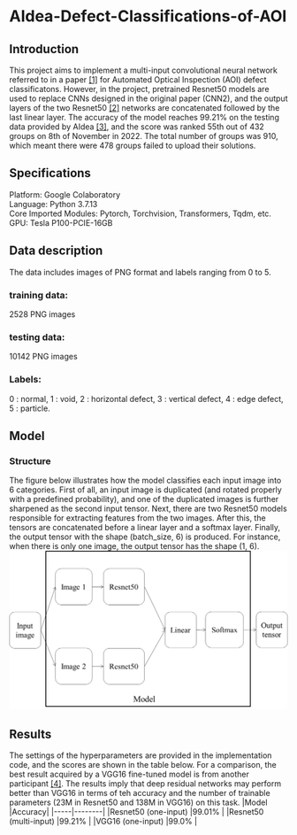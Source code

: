 # AIdea-Defect-Classifications-of-AOI
## Introduction
This project aims to implement a multi-input convolutional neural network referred to in a paper [[1]](https://www.graphyonline.com/archives/IJCSE/2018/IJCSE-137/) for Automated Optical Inspection (AOI) defect classificatons. However, in the project, pretrained Resnet50 models are used to replace CNNs designed in the original paper (CNN2), and the output layers of the two Resnet50 [[2]](https://arxiv.org/abs/1512.03385) networks are concatenated followed by the last linear layer. The accuracy of the model reaches 99.21% on the testing data provided by AIdea [[3]](https://aidea-web.tw/topic/285ef3be-44eb-43dd-85cc-f0388bf85ea4), and the score was ranked 55th out of 432 groups on 8th of November in 2022. The total number of groups was 910, which meant there were 478 groups failed to upload their solutions.  
## Specifications
Platform: Google Colaboratory  
Language: Python 3.7.13  
Core Imported Modules: Pytorch, Torchvision, Transformers, Tqdm, etc.  
GPU: Tesla P100-PCIE-16GB  
## Data description
The data includes images of PNG format and labels ranging from 0 to 5.  
### training data: 
2528 PNG images
### testing data: 
10142 PNG images
### Labels: 
0 : normal,
1 : void,
2 : horizontal defect,
3 : vertical defect,
4 : edge defect,
5 : particle.
## Model
### Structure
The figure below illustrates how the model classifies each input image into 6 categories. First of all, an input image is duplicated (and rotated properly with a predefined probability), and one of the duplicated images is further sharpened as the second input tensor. Next, there are two Resnet50 models responsible for extracting features from the two images. After this, the tensors are concatenated before a linear layer and a softmax layer. Finally, the output tensor with the shape (batch_size, 6) is produced. For instance, when there is only one image, the output tensor has the shape (1, 6).
![Model](/display_images/model.png)
## Results
The settings of the hyperparameters are provided in the implementation code, and the scores are shown in the table below. For a comparison, the best result acquired by a VGG16 fine-tuned model is from another participant [[4]](https://github.com/hcygeorge/aoi_defect_detection). The results imply that deep residual networks may perform better than VGG16 in terms of teh accuracy and the number of trainable parameters (23M in Resnet50 and 138M in VGG16) on this task.
|Model |Accuracy|
|-----|--------|
|Resnet50 (one-input)     |99.01% |
|Resnet50 (multi-input)   |99.21% |
|VGG16 (one-input)  |99.0% |


